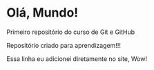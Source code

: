 # Olá, Mundo!
 Primeiro repositório do curso de Git e GitHub

 Repositório criado para aprendizagem!!!
 
 Essa linha eu adicionei diretamente no site, Wow!
